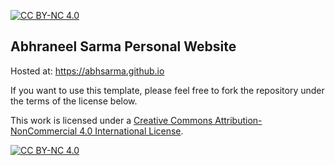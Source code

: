 [![CC BY-NC 4.0][cc-by-nc-shield]][cc-by-nc]

## Abhraneel Sarma Personal Website

Hosted at: https://abhsarma.github.io

If you want to use this template, please feel free to fork the repository under the terms of the license below.


This work is licensed under a
[Creative Commons Attribution-NonCommercial 4.0 International License][cc-by-nc].

[![CC BY-NC 4.0][cc-by-nc-image]][cc-by-nc]

[cc-by-nc]: https://creativecommons.org/licenses/by-nc/4.0/
[cc-by-nc-image]: https://licensebuttons.net/l/by-nc/4.0/88x31.png
[cc-by-nc-shield]: https://img.shields.io/badge/License-CC%20BY--NC%204.0-lightgrey.svg